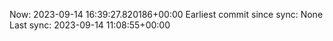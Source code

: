 Now: 2023-09-14 16:39:27.820186+00:00 Earliest commit since sync: None Last sync: 2023-09-14 11:08:55+00:00
